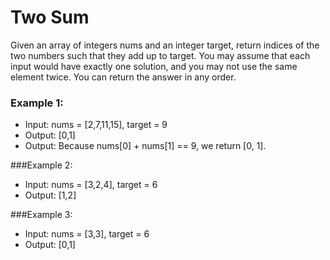 # Two Sum
Given an array of integers nums and an integer target, return indices of the two numbers such that they add up to target.
You may assume that each input would have exactly one solution, and you may not use the same element twice.
You can return the answer in any order.


### Example 1:
* Input: nums = [2,7,11,15], target = 9
* Output: [0,1]
* Output: Because nums[0] + nums[1] == 9, we return [0, 1].

###Example 2:
* Input: nums = [3,2,4], target = 6
* Output: [1,2]

###Example 3:
* Input: nums = [3,3], target = 6
* Output: [0,1]